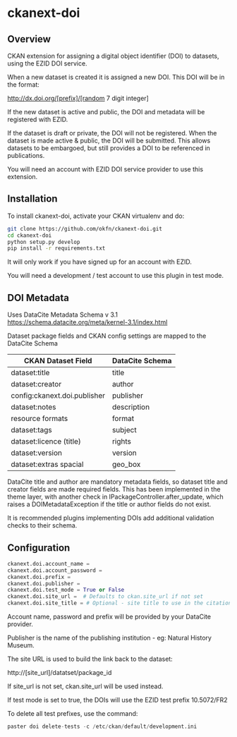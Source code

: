 ckanext-doi
===========

Overview
--------

CKAN extension for assigning a digital object identifier (DOI) to datasets, using the EZID DOI service.

When a new dataset is created it is assigned a new DOI. This DOI will be in the format:
 
http://dx.doi.org/[prefix]/[random 7 digit integer]

If the new dataset is active and public, the DOI and metadata will be registered with EZID.
 
If the dataset is draft or private, the DOI will not be registered.  When the
dataset is made active & public, the DOI will be submitted. This allows
datasets to be embargoed, but still provides a DOI to be referenced in
publications.

You will need an account with EZID DOI service provider to use this extension.


Installation
------------

To install ckanext-doi, activate your CKAN virtualenv and do:

```sh
git clone https://github.com/okfn/ckanext-doi.git
cd ckanext-doi
python setup.py develop
pip install -r requirements.txt
```

It will only work if you have signed up for an account with EZID.  

You will need a development / test account to use this plugin in test mode.


DOI Metadata
------------

Uses DataCite Metadata Schema v 3.1 https://schema.datacite.org/meta/kernel-3.1/index.html

Dataset package fields and CKAN config settings are mapped to the DataCite Schema  

|CKAN Dataset Field                 |DataCite Schema
|--- | ---
|dataset:title                      |title
|dataset:creator                    |author
|config:ckanext.doi.publisher       |publisher
|dataset:notes                      |description
|resource formats                   |format
|dataset:tags                       |subject
|dataset:licence (title)            |rights
|dataset:version                    |version
|dataset:extras spacial             |geo_box


DataCite title and author are mandatory metadata fields, so dataset title and creator fields are made required fields. 
This has been implemented in the theme layer, with another check in IPackageController.after_update, which raises
a DOIMetadataException if the title or author fields do not exist. 

It is recommended plugins implementing DOIs add additional validation checks to their schema.


Configuration
-------------

```python
ckanext.doi.account_name =
ckanext.doi.account_password =
ckanext.doi.prefix = 
ckanext.doi.publisher = 
ckanext.doi.test_mode = True or False
ckanext.doi.site_url =  # Defaults to ckan.site_url if not set 
ckanext.doi.site_title = # Optional - site title to use in the citation - eg Natural History Museum Data Portal (data.nhm.ac.uk)
```

Account name, password and prefix will be provided by your DataCite provider.
 
Publisher is the name of the publishing institution - eg: Natural History Museum.

The site URL is used to build the link back to the dataset:

http://[site_url]/datatset/package_id

If site_url is not set, ckan.site_url will be used instead.


If test mode is set to true, the DOIs will use the EZID test prefix 10.5072/FR2

To delete all test prefixes, use the command:

```python
paster doi delete-tests -c /etc/ckan/default/development.ini
```
